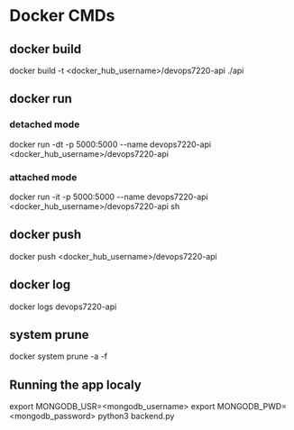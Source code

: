 # Docker CMDs

## docker build
docker build -t <docker_hub_username>/devops7220-api ./api

## docker run
### detached mode
docker run -dt -p 5000:5000 --name devops7220-api <docker_hub_username>/devops7220-api
### attached mode
docker run -it -p 5000:5000 --name devops7220-api <docker_hub_username>/devops7220-api sh

## docker push
docker push <docker_hub_username>/devops7220-api

## docker log
docker logs devops7220-api

## system prune
docker system prune -a -f

## Running the app localy
export MONGODB_USR=<mongodb_username> 
export MONGODB_PWD=<mongodb_password>
python3 backend.py